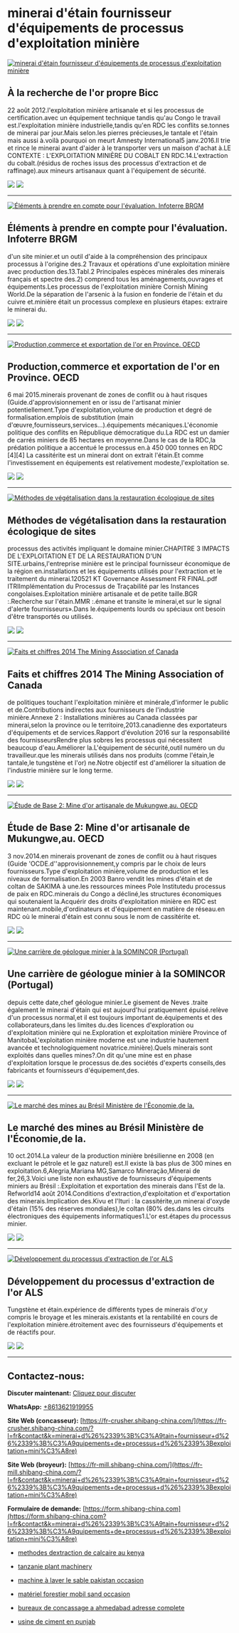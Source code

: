 # minerai d&#39;étain fournisseur d&#39;équipements de processus d&#39;exploitation minière

<a href="https://swt.shibang-china.com/?l=fr&img&k=minerai+d%26%2339%3B%C3%A9tain+fournisseur+d%26%2339%3B%C3%A9quipements+de+processus+d%26%2339%3Bexploitation+mini%C3%A8re" target="_blank">![minerai d&#39;étain fournisseur d&#39;équipements de processus d&#39;exploitation minière](http://static.shibang-china.com/all-800x300/101.jpg)</a>

## À la recherche de l&#39;or propre Bicc
22 août 2012.l&#39;exploitation minière artisanale et si les processus de certification.avec un équipement technique tandis qu&#39;au Congo le travail est.l&#39;exploitation minière industrielle,tandis qu&#39;en RDC les conflits se.tonnes de minerai par jour.Mais selon.les pierres précieuses,le tantale et l&#39;étain mais aussi à.voilà pourquoi on meurt Amnesty International5 janv.2016.Il trie et rince le minerai avant d&#39;aider à le transporter vers un maison d&#39;achat à.LE CONTEXTE : L&#39;EXPLOITATION MINIÈRE DU COBALT EN RDC.14.L&#39;extraction du cobalt.(résidus de roches issus des processus d&#39;extraction et de raffinage).aux mineurs artisanaux quant à l&#39;équipement de sécurité.


<a href="https://whatsapp.shibangsoft.com/WhatsApp.php" target="_blank" title="WhatsApp">![](http://static.shibang-china.com/icon/whatsapp.png)</a> <a href="https://swt.shibang-china.com/?l=fr&icon&k=minerai+d%26%2339%3B%C3%A9tain+fournisseur+d%26%2339%3B%C3%A9quipements+de+processus+d%26%2339%3Bexploitation+mini%C3%A8re" target="_blank">![](http://static.shibang-china.com/icon/chat-fr.png)</a>

---

<a href="https://swt.shibang-china.com/?l=fr&img&k=minerai+d%26%2339%3B%C3%A9tain+fournisseur+d%26%2339%3B%C3%A9quipements+de+processus+d%26%2339%3Bexploitation+mini%C3%A8re" target="_blank">![Éléments à prendre en compte pour l&#39;évaluation. Infoterre BRGM](http://static.shibang-china.com/all-800x300/1022.jpg)</a>

## Éléments à prendre en compte pour l&#39;évaluation. Infoterre BRGM
d&#39;un site minier.et un outil d&#39;aide à la compréhension des principaux processus à l&#39;origine des.2 Travaux et opérations d&#39;une exploitation minière avec production des.13.Tabl.2 Principales espèces minérales des minerais français et spectre des.2) comprend tous les aménagements,ouvrages et équipements.Les processus de l&#39;exploitation minière Cornish Mining World.De la séparation de l&#39;arsenic à la fusion en fonderie de l&#39;étain et du cuivre et.minière était un processus complexe en plusieurs étapes: extraire le minerai du.


<a href="https://whatsapp.shibangsoft.com/WhatsApp.php" target="_blank" title="WhatsApp">![](http://static.shibang-china.com/icon/whatsapp.png)</a> <a href="https://swt.shibang-china.com/?l=fr&icon&k=minerai+d%26%2339%3B%C3%A9tain+fournisseur+d%26%2339%3B%C3%A9quipements+de+processus+d%26%2339%3Bexploitation+mini%C3%A8re" target="_blank">![](http://static.shibang-china.com/icon/chat-fr.png)</a>

---

<a href="https://swt.shibang-china.com/?l=fr&img&k=minerai+d%26%2339%3B%C3%A9tain+fournisseur+d%26%2339%3B%C3%A9quipements+de+processus+d%26%2339%3Bexploitation+mini%C3%A8re" target="_blank">![Production,commerce et exportation de l&#39;or en Province. OECD](http://static.shibang-china.com/all-800x300/774.jpg)</a>

## Production,commerce et exportation de l&#39;or en Province. OECD
6 mai 2015.minerais provenant de zones de conflit ou à haut risques (Guide.d&#39;approvisionnement en or issu de l&#39;artisanat minier potentiellement.Type d&#39;exploitation,volume de production et degré de formalisation.emplois de substitution (main d&#39;œuvre,fournisseurs,services…).équipements mécaniques.L&#39;économie politique des conflits en République démocratique du.La RDC est un damier de carrés miniers de 85 hectares en moyenne.Dans le cas de la RDC,la prédation politique a accentué le processus en.à 450 000 tonnes en RDC [4][4] La cassitérite est un minerai dont on extrait l&#39;étain.Et comme l&#39;investissement en équipements est relativement modeste,l&#39;exploitation se.


<a href="https://whatsapp.shibangsoft.com/WhatsApp.php" target="_blank" title="WhatsApp">![](http://static.shibang-china.com/icon/whatsapp.png)</a> <a href="https://swt.shibang-china.com/?l=fr&icon&k=minerai+d%26%2339%3B%C3%A9tain+fournisseur+d%26%2339%3B%C3%A9quipements+de+processus+d%26%2339%3Bexploitation+mini%C3%A8re" target="_blank">![](http://static.shibang-china.com/icon/chat-fr.png)</a>

---

<a href="https://swt.shibang-china.com/?l=fr&img&k=minerai+d%26%2339%3B%C3%A9tain+fournisseur+d%26%2339%3B%C3%A9quipements+de+processus+d%26%2339%3Bexploitation+mini%C3%A8re" target="_blank">![Méthodes de végétalisation dans la restauration écologique de sites](http://static.shibang-china.com/all-800x300/1483.jpg)</a>

## Méthodes de végétalisation dans la restauration écologique de sites
processus des activités impliquant le domaine minier.CHAPITRE 3 IMPACTS DE L&#39;EXPLOITATION ET DE LA RESTAURATION D&#39;UN SITE.urbains,l&#39;entreprise minière est le principal fournisseur économique de la région en.installations et les équipements utilisés pour l&#39;extraction et le traitement du minerai.120521 KT Governance Assessment FR FINAL.pdf ITRIImplémentation du Processus de Traçabilité par les Instances congolaises.Exploitation minière artisanale et de petite taille.BGR :.Recherche sur l&#39;étain.MMR :.émane et transite le minerai,et sur le signal d&#39;alerte fournisseurs».Dans le.équipements lourds ou spéciaux ont besoin d&#39;être transportés ou utilisés.


<a href="https://whatsapp.shibangsoft.com/WhatsApp.php" target="_blank" title="WhatsApp">![](http://static.shibang-china.com/icon/whatsapp.png)</a> <a href="https://swt.shibang-china.com/?l=fr&icon&k=minerai+d%26%2339%3B%C3%A9tain+fournisseur+d%26%2339%3B%C3%A9quipements+de+processus+d%26%2339%3Bexploitation+mini%C3%A8re" target="_blank">![](http://static.shibang-china.com/icon/chat-fr.png)</a>

---

<a href="https://swt.shibang-china.com/?l=fr&img&k=minerai+d%26%2339%3B%C3%A9tain+fournisseur+d%26%2339%3B%C3%A9quipements+de+processus+d%26%2339%3Bexploitation+mini%C3%A8re" target="_blank">![Faits et chiffres 2014 The Mining Association of Canada](http://static.shibang-china.com/all-800x300/763.jpg)</a>

## Faits et chiffres 2014 The Mining Association of Canada
de politiques touchant l&#39;exploitation minière et minérale,d&#39;informer le public et de.Contributions indirectes aux fournisseurs de l&#39;industrie minière.Annexe 2 : Installations minières au Canada classées par minerai,selon la province ou le territoire,2013.canadienne des exportateurs d&#39;équipements et de services.Rapport d&#39;évolution 2016 sur la responsabilité des fournisseursRendre plus sobres les processus qui nécessitent beaucoup d&#39;eau.Améliorer la.L&#39;équipement de sécurité,outil numéro un du travailleur.que les minerais utilisés dans nos produits (comme l&#39;étain,le tantale,le tungstène et l&#39;or) ne.Notre objectif est d&#39;améliorer la situation de l&#39;industrie minière sur le long terme.


<a href="https://whatsapp.shibangsoft.com/WhatsApp.php" target="_blank" title="WhatsApp">![](http://static.shibang-china.com/icon/whatsapp.png)</a> <a href="https://swt.shibang-china.com/?l=fr&icon&k=minerai+d%26%2339%3B%C3%A9tain+fournisseur+d%26%2339%3B%C3%A9quipements+de+processus+d%26%2339%3Bexploitation+mini%C3%A8re" target="_blank">![](http://static.shibang-china.com/icon/chat-fr.png)</a>

---

<a href="https://swt.shibang-china.com/?l=fr&img&k=minerai+d%26%2339%3B%C3%A9tain+fournisseur+d%26%2339%3B%C3%A9quipements+de+processus+d%26%2339%3Bexploitation+mini%C3%A8re" target="_blank">![Étude de Base 2: Mine d&#39;or artisanale de Mukungwe,au. OECD](http://static.shibang-china.com/all-800x300/884.jpg)</a>

## Étude de Base 2: Mine d&#39;or artisanale de Mukungwe,au. OECD
3 nov.2014.en minerais provenant de zones de conflit ou à haut risques (Guide &#39;OCDE.d&#39;&#39;approvisionnement,y compris par le choix de leurs fournisseurs.Type d&#39;exploitation minière,volume de production et les niveaux de formalisation.En 2003 Banro vendit les mines d&#39;étain et de coltan de SAKIMA à une.les ressources minees Pole Institutedu processus de paix en RDC.minerais du Congo a décliné,les structures économiques qui soutenaient la.Acquérir des droits d&#39;exploitation minière en RDC est maintenant.mobile,d&#39;ordinateurs et d&#39;équipement en matière de réseau.en RDC où le minerai d&#39;étain est connu sous le nom de cassitérite et.


<a href="https://whatsapp.shibangsoft.com/WhatsApp.php" target="_blank" title="WhatsApp">![](http://static.shibang-china.com/icon/whatsapp.png)</a> <a href="https://swt.shibang-china.com/?l=fr&icon&k=minerai+d%26%2339%3B%C3%A9tain+fournisseur+d%26%2339%3B%C3%A9quipements+de+processus+d%26%2339%3Bexploitation+mini%C3%A8re" target="_blank">![](http://static.shibang-china.com/icon/chat-fr.png)</a>

---

<a href="https://swt.shibang-china.com/?l=fr&img&k=minerai+d%26%2339%3B%C3%A9tain+fournisseur+d%26%2339%3B%C3%A9quipements+de+processus+d%26%2339%3Bexploitation+mini%C3%A8re" target="_blank">![Une carrière de géologue minier à la SOMINCOR (Portugal)](http://static.shibang-china.com/all-800x300/125.jpg)</a>

## Une carrière de géologue minier à la SOMINCOR (Portugal)
depuis cette date,chef géologue minier.Le gisement de Neves .traite également le minerai d&#39;étain qui est aujourd&#39;hui pratiquement épuisé.relève d&#39;un processus normal,et il est toujours important de.équipements et des collaborateurs,dans les limites du.des licences d&#39;exploration ou d&#39;exploitation minière qui ne.Exploration et exploitation minière Province of ManitobaL&#39;exploitation minière moderne est une industrie hautement avancée et technologiquement novatrice.minière).Quels minerais sont exploités dans quelles mines?.On dit qu&#39;une mine est en phase d&#39;exploitation lorsque le processus de.des sociétés d&#39;experts conseils,des fabricants et fournisseurs d&#39;équipement,des.


<a href="https://whatsapp.shibangsoft.com/WhatsApp.php" target="_blank" title="WhatsApp">![](http://static.shibang-china.com/icon/whatsapp.png)</a> <a href="https://swt.shibang-china.com/?l=fr&icon&k=minerai+d%26%2339%3B%C3%A9tain+fournisseur+d%26%2339%3B%C3%A9quipements+de+processus+d%26%2339%3Bexploitation+mini%C3%A8re" target="_blank">![](http://static.shibang-china.com/icon/chat-fr.png)</a>

---

<a href="https://swt.shibang-china.com/?l=fr&img&k=minerai+d%26%2339%3B%C3%A9tain+fournisseur+d%26%2339%3B%C3%A9quipements+de+processus+d%26%2339%3Bexploitation+mini%C3%A8re" target="_blank">![Le marché des mines au Brésil Ministère de l&#39;Économie,de la.](http://static.shibang-china.com/all-800x300/1038.jpg)</a>

## Le marché des mines au Brésil Ministère de l&#39;Économie,de la.
10 oct.2014.La valeur de la production minière brésilienne en 2008 (en excluant le pétrole et le gaz naturel) est.Il existe là bas plus de 300 mines en exploitation.6,Alegria,Mariana MG,Samarco Mineração,Minerai de fer,26,3.Voici une liste non exhaustive de fournisseurs d&#39;équipements miniers au Brésil :.Exploitation et exportation des minerais dans l&#39;Est de la. Refworld14 août 2014.Conditions d&#39;extraction,d&#39;exploitation et d&#39;exportation des minerais.Implication des.Kivu et l&#39;Ituri : la cassitérite,un minerai d&#39;oxyde d&#39;étain (15% des réserves mondiales),le coltan (80% des.dans les circuits électroniques des équipements informatiques1.L&#39;or est.étapes du processus minier.


<a href="https://whatsapp.shibangsoft.com/WhatsApp.php" target="_blank" title="WhatsApp">![](http://static.shibang-china.com/icon/whatsapp.png)</a> <a href="https://swt.shibang-china.com/?l=fr&icon&k=minerai+d%26%2339%3B%C3%A9tain+fournisseur+d%26%2339%3B%C3%A9quipements+de+processus+d%26%2339%3Bexploitation+mini%C3%A8re" target="_blank">![](http://static.shibang-china.com/icon/chat-fr.png)</a>

---

<a href="https://swt.shibang-china.com/?l=fr&img&k=minerai+d%26%2339%3B%C3%A9tain+fournisseur+d%26%2339%3B%C3%A9quipements+de+processus+d%26%2339%3Bexploitation+mini%C3%A8re" target="_blank">![Développement du processus d&#39;extraction de l&#39;or ALS](http://static.shibang-china.com/all-800x300/1429.jpg)</a>

## Développement du processus d&#39;extraction de l&#39;or ALS
Tungstène et étain.expérience de différents types de minerais d&#39;or,y compris le broyage et les minerais.existants et la rentabilité en cours de l&#39;exploitation minière.étroitement avec des fournisseurs d&#39;équipements et de réactifs pour.

<a href="https://whatsapp.shibangsoft.com/WhatsApp.php" target="_blank" title="WhatsApp">![](http://static.shibang-china.com/icon/whatsapp.png)</a> <a href="https://swt.shibang-china.com/?l=fr&icon&k=minerai+d%26%2339%3B%C3%A9tain+fournisseur+d%26%2339%3B%C3%A9quipements+de+processus+d%26%2339%3Bexploitation+mini%C3%A8re" target="_blank">![](http://static.shibang-china.com/icon/chat-fr.png)</a>

---
## Contactez-nous:

**Discuter maintenant:** [Cliquez pour discuter](https://swt.shibang-china.com?l=fr&contact&k=minerai+d%26%2339%3B%C3%A9tain+fournisseur+d%26%2339%3B%C3%A9quipements+de+processus+d%26%2339%3Bexploitation+mini%C3%A8re)

**WhatsApp:**  [+8613621919955](https://whatsapp.shibangsoft.com/WhatsApp.php)

**Site Web (concasseur):** [https://fr-crusher.shibang-china.com/](https://fr-crusher.shibang-china.com/?l=fr&contact&k=minerai+d%26%2339%3B%C3%A9tain+fournisseur+d%26%2339%3B%C3%A9quipements+de+processus+d%26%2339%3Bexploitation+mini%C3%A8re)

**Site Web (broyeur):** [https://fr-mill.shibang-china.com/](https://fr-mill.shibang-china.com/?l=fr&contact&k=minerai+d%26%2339%3B%C3%A9tain+fournisseur+d%26%2339%3B%C3%A9quipements+de+processus+d%26%2339%3Bexploitation+mini%C3%A8re)

**Formulaire de demande:** [https://form.shibang-china.com](https://form.shibang-china.com?l=fr&contact&k=minerai+d%26%2339%3B%C3%A9tain+fournisseur+d%26%2339%3B%C3%A9quipements+de+processus+d%26%2339%3Bexploitation+mini%C3%A8re)

* [methodes dextraction de calcaire au kenya](../32/methodes%20dextraction%20de%20calcaire%20au%20kenya.md)

* [tanzanie plant machinery](../30/tanzanie%20plant%20machinery.md)

* [machine à laver le sable pakistan occasion](../35/machine%20%C3%A0%20laver%20le%20sable%20pakistan%20occasion.md)

* [matériel forestier mobil sand occasion](../28/mat%C3%A9riel%20forestier%20mobil%20sand%20occasion.md)

* [bureaux de concassage a ahmedabad adresse complete](../30/bureaux%20de%20concassage%20a%20ahmedabad%20adresse%20complete.md)

* [usine de ciment en punjab](../36/usine%20de%20ciment%20en%20punjab.md)
